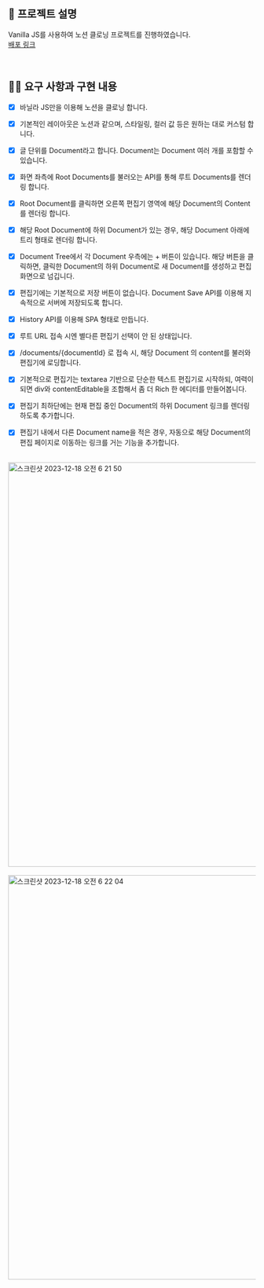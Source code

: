 ## 📌 프로젝트 설명

Vanilla JS를 사용하여 노션 클로닝 프로젝트를 진행하였습니다.<br>
[배포 링크](https://fedc-4-5-project-notion-vanilla-js-dudwns.vercel.app/)

<br>

## 👩‍💻 요구 사항과 구현 내용

- [x] 바닐라 JS만을 이용해 노션을 클로닝 합니다.

- [x] 기본적인 레이아웃은 노션과 같으며, 스타일링, 컬러 값 등은 원하는 대로 커스텀 합니다.

- [x] 글 단위를 Document라고 합니다. Document는 Document 여러 개를 포함할 수 있습니다.

- [x] 화면 좌측에 Root Documents를 불러오는 API를 통해 루트 Documents를 렌더링 합니다.

- [x] Root Document를 클릭하면 오른쪽 편집기 영역에 해당 Document의 Content를 렌더링 합니다.

- [x] 해당 Root Document에 하위 Document가 있는 경우, 해당 Document 아래에 트리 형태로 렌더링 합니다.

- [x] Document Tree에서 각 Document 우측에는 + 버튼이 있습니다. 해당 버튼을 클릭하면, 클릭한 Document의 하위 Document로 새 Document를 생성하고 편집화면으로 넘깁니다.

- [x] 편집기에는 기본적으로 저장 버튼이 없습니다. Document Save API를 이용해 지속적으로 서버에 저장되도록 합니다.

- [x] History API를 이용해 SPA 형태로 만듭니다.

- [x] 루트 URL 접속 시엔 별다른 편집기 선택이 안 된 상태입니다.

- [x] /documents/{documentId} 로 접속 시, 해당 Document 의 content를 불러와 편집기에 로딩합니다.

- [x] 기본적으로 편집기는 textarea 기반으로 단순한 텍스트 편집기로 시작하되, 여력이 되면 div와 contentEditable을 조합해서 좀 더 Rich 한 에디터를 만들어봅니다.

- [x] 편집기 최하단에는 현재 편집 중인 Document의 하위 Document 링크를 렌더링하도록 추가합니다.

- [x] 편집기 내에서 다른 Document name을 적은 경우, 자동으로 해당 Document의 편집 페이지로 이동하는 링크를 거는 기능을 추가합니다.

<br>

<img width="824" alt="스크린샷 2023-12-18 오전 6 21 50" src="https://github.com/dudwns/FEDC4-5_Project_Notion_VanillaJS/assets/39931980/06ffbcfc-bd7e-49e2-9601-03c70f2ad18e">

<br>
<br>

<img width="824" alt="스크린샷 2023-12-18 오전 6 22 04" src="https://github.com/dudwns/FEDC4-5_Project_Notion_VanillaJS/assets/39931980/1402e85a-cca9-480c-b3e5-f3f05d7d222d">
